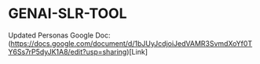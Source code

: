 # GENAI-SLR-TOOL

Updated Personas Google Doc: (https://docs.google.com/document/d/1bJUyJcdjoiJedVAMR3SvmdXoYf0TY6Ss7rP5dyJK1A8/edit?usp=sharing)[Link]
